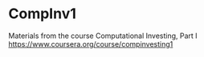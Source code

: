 CompInv1
========

Materials from the course Computational Investing, Part I https://www.coursera.org/course/compinvesting1
